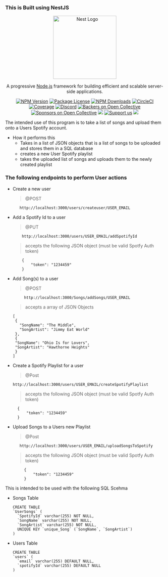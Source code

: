 

### This is Built using NestJS
<p align="center">
  <a href="http://nestjs.com/" target="blank"><img src="https://nestjs.com/img/logo-small.svg" width="200" alt="Nest Logo" /></a>
</p>

[circleci-image]: https://img.shields.io/circleci/build/github/nestjs/nest/master?token=abc123def456
[circleci-url]: https://circleci.com/gh/nestjs/nest

  <p align="center">A progressive <a href="http://nodejs.org" target="_blank">Node.js</a> framework for building efficient and scalable server-side applications.</p>
    <p align="center">
<a href="https://www.npmjs.com/~nestjscore" target="_blank"><img src="https://img.shields.io/npm/v/@nestjs/core.svg" alt="NPM Version" /></a>
<a href="https://www.npmjs.com/~nestjscore" target="_blank"><img src="https://img.shields.io/npm/l/@nestjs/core.svg" alt="Package License" /></a>
<a href="https://www.npmjs.com/~nestjscore" target="_blank"><img src="https://img.shields.io/npm/dm/@nestjs/common.svg" alt="NPM Downloads" /></a>
<a href="https://circleci.com/gh/nestjs/nest" target="_blank"><img src="https://img.shields.io/circleci/build/github/nestjs/nest/master" alt="CircleCI" /></a>
<a href="https://coveralls.io/github/nestjs/nest?branch=master" target="_blank"><img src="https://coveralls.io/repos/github/nestjs/nest/badge.svg?branch=master#9" alt="Coverage" /></a>
<a href="https://discord.gg/G7Qnnhy" target="_blank"><img src="https://img.shields.io/badge/discord-online-brightgreen.svg" alt="Discord"/></a>
<a href="https://opencollective.com/nest#backer" target="_blank"><img src="https://opencollective.com/nest/backers/badge.svg" alt="Backers on Open Collective" /></a>
<a href="https://opencollective.com/nest#sponsor" target="_blank"><img src="https://opencollective.com/nest/sponsors/badge.svg" alt="Sponsors on Open Collective" /></a>
  <a href="https://paypal.me/kamilmysliwiec" target="_blank"><img src="https://img.shields.io/badge/Donate-PayPal-ff3f59.svg"/></a>
    <a href="https://opencollective.com/nest#sponsor"  target="_blank"><img src="https://img.shields.io/badge/Support%20us-Open%20Collective-41B883.svg" alt="Support us"></a>
  <a href="https://twitter.com/nestframework" target="_blank"><img src="https://img.shields.io/twitter/follow/nestframework.svg?style=social&label=Follow"></a>
</p>
  <!--[![Backers on Open Collective](https://opencollective.com/nest/backers/badge.svg)](https://opencollective.com/nest#backer)
  [![Sponsors on Open Collective](https://opencollective.com/nest/sponsors/badge.svg)](https://opencollective.com/nest#sponsor)-->

The intended use of this program is to take a list of songs and upload them onto a Users Spotify account.
- How it performs this
  - Takes in a list of JSON objects that is a list of songs to be uploaded and stores them in a SQL database
  - creates a new User Spotify playlist
  - takes the uploaded list of songs and uploads them to the newly created playlist

### The following endpoints to perform User actions
   - Create a new user
     > @POST
     ```
        http://localhost:3000/users/createuser/USER_EMAIL
     ```


  - Add a Spotify Id to a user
    > @PUT
    ```
        http://localhost:3000/users/USER_EMAIL/addSpotifyId
    ```
    > accepts the following JSON object (must be valid Spotfy Auth token)
    ```
        {
            "token": "1234459"
        }
     ```

-  Add Song(s) to a user
   >@POST
   ```
        http://localhost:3000/Songs/addSongs/USER_EMAIL
   ```
   >accepts a array of JSON Objects 
   ```
   [
    {
      "SongName": "The Middle",
      "SongArtist": "Jimmy Eat World"
    },
    {
    "SongName": "Ohio Is for Lovers",
    "SongArtist": "Hawthorne Heights"
    }
   ]
   ```

 - Create a Spotify Playlist for a user
      >@Post
      ```
      http://localhost:3000/users/USER_EMAIL/createSpotifyPlaylist
      ```
      >accepts the following JSON object (must be valid Spotfy Auth token)
      ```
        {
            "token": "1234459"
        }
      ```

- Upload Songs to a Users new Playlist
  >@Post
  ```
     http://localhost:3000/users/USER_EMAIL/uploadSongsToSpotify
  ```
  >accepts the following JSON object (must be valid Spotfy Auth token)
   ```
        {
            "token": "1234459"
        }
   ```

        
    
This is intended to be used with the following SQL Scehma 

- Songs Table
  ```
  CREATE TABLE
  `UserSongs` (
    `SpotifyId` varchar(255) NOT NULL,
    `SongName` varchar(255) NOT NULL,
    `SongArtist` varchar(255) NOT NULL,
    UNIQUE KEY `unique_Song` (`SongName`, `SongArtist`)
  ) 
  ```


- Users Table
  ```
  CREATE TABLE
  `users` (
    `email` varchar(255) DEFAULT NULL,
    `spotifyId` varchar(255) DEFAULT NULL
  ) 
  ```
